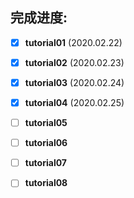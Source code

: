 ## 完成进度:
- [x] **tutorial01** (2020.02.22)

- [x] **tutorial02** (2020.02.23)

- [x] **tutorial03** (2020.02.24)

- [x] **tutorial04** (2020.02.25)

- [ ] **tutorial05**

- [ ] **tutorial06**

- [ ] **tutorial07**

- [ ] **tutorial08**

